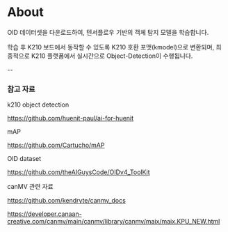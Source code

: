# About

OID 데이터셋을 다운로드하여, 텐서플로우 기반의 객체 탐지 모델을 학습합니다.

학습 후 K210 보드에서 동작할 수 있도록 K210 호환 포맷(kmodel)으로 변환되며, 최종적으로 K210 플랫폼에서 실시간으로 Object-Detection이 수행됩니다.






--
### 참고 자료 
k210 object detection 

https://github.com/huenit-paul/ai-for-huenit


mAP

https://github.com/Cartucho/mAP


OID dataset

https://github.com/theAIGuysCode/OIDv4_ToolKit


canMV 관련 자료

https://github.com/kendryte/canmv_docs

https://developer.canaan-creative.com/canmv/main/canmv/library/canmv/maix/maix.KPU_NEW.html



